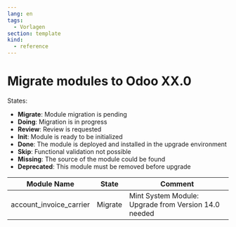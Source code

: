 ```yaml
---
lang: en
tags:
  - Vorlagen
section: template
kind:
  - reference
---
```


# Migrate modules to Odoo XX.0

States:

- **Migrate**: Module migration is pending
- **Doing**: Migration is in progress
- **Review**: Review is requested
- **Init**: Module is ready to be initialized
- **Done**: The module is deployed and installed in the upgrade environment
- **Skip**: Functional validation not possible
- **Missing**: The source of the module could be found
- **Deprecated**: This module must be removed before upgrade

| Module Name             | State   | Comment                                              |
| ----------------------- | ------- | ---------------------------------------------------- |
| account_invoice_carrier | Migrate | Mint System Module: Upgrade from Version 14.0 needed |

